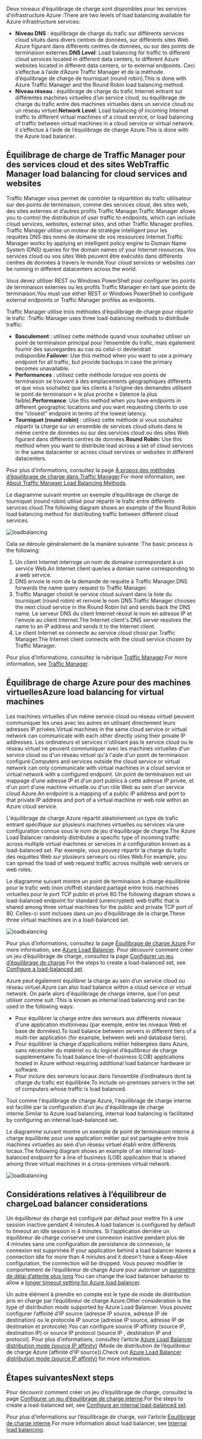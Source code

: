 

<span data-ttu-id="89108-101">Deux niveaux d’équilibrage de charge sont disponibles pour les services d’infrastructure Azure :</span><span class="sxs-lookup"><span data-stu-id="89108-101">There are two levels of load balancing available for Azure infrastructure services:</span></span>

* <span data-ttu-id="89108-102">**Niveau DNS** : équilibrage de charge du trafic sur différents services cloud situés dans divers centres de données, sur différents sites Web Azure figurant dans différents centres de données, ou sur des points de terminaison externes.</span><span class="sxs-lookup"><span data-stu-id="89108-102">**DNS Level**:  Load balancing for traffic to different cloud services located in different data centers, to different Azure websites located in different data centers, or to external endpoints.</span></span> <span data-ttu-id="89108-103">Ceci s’effectue à l’aide d’Azure Traffic Manager et de la méthode d’équilibrage de charge de tourniquet (round robin).</span><span class="sxs-lookup"><span data-stu-id="89108-103">This is done with Azure Traffic Manager and the Round Robin load balancing method.</span></span>
* <span data-ttu-id="89108-104">**Niveau réseau** : équilibrage de charge du trafic Internet entrant sur différentes machines virtuelles d’un service cloud, ou équilibrage de charge du trafic entre des machines virtuelles dans un service cloud ou un réseau virtuel.</span><span class="sxs-lookup"><span data-stu-id="89108-104">**Network Level**:  Load balancing of incoming Internet traffic to different virtual machines of a cloud service, or load balancing of traffic between virtual machines in a cloud service or virtual network.</span></span> <span data-ttu-id="89108-105">Il s’effectue à l’aide de l’équilibrage de charge Azure.</span><span class="sxs-lookup"><span data-stu-id="89108-105">This is done with the Azure load balancer.</span></span>

## <a name="traffic-manager-load-balancing-for-cloud-services-and-websites"></a><span data-ttu-id="89108-106">Équilibrage de charge de Traffic Manager pour des services cloud et des sites Web</span><span class="sxs-lookup"><span data-stu-id="89108-106">Traffic Manager load balancing for cloud services and websites</span></span>
<span data-ttu-id="89108-107">Traffic Manager vous permet de contrôler la répartition du trafic utilisateur sur des points de terminaison, comme des services cloud, des sites web, des sites externes et d’autres profils Traffic Manager.</span><span class="sxs-lookup"><span data-stu-id="89108-107">Traffic Manager allows you to control the distribution of user traffic to endpoints, which can include cloud services, websites, external sites, and other Traffic Manager profiles.</span></span> <span data-ttu-id="89108-108">Traffic Manager utilise un moteur de stratégie intelligent pour les requêtes DNS des noms de domaine de vos ressources Internet.</span><span class="sxs-lookup"><span data-stu-id="89108-108">Traffic Manager works by applying an intelligent policy engine to Domain Name System (DNS) queries for the domain names of your Internet resources.</span></span> <span data-ttu-id="89108-109">Vos services cloud ou vos sites Web peuvent être exécutés dans différents centres de données à travers le monde.</span><span class="sxs-lookup"><span data-stu-id="89108-109">Your cloud services or websites can be running in different datacenters across the world.</span></span>

<span data-ttu-id="89108-110">Vous devez utiliser REST ou Windows PowerShell pour configurer les points de terminaison externes ou les profils Traffic Manager en tant que points de terminaison.</span><span class="sxs-lookup"><span data-stu-id="89108-110">You must use either REST or Windows PowerShell to configure external endpoints or Traffic Manager profiles as endpoints.</span></span>

<span data-ttu-id="89108-111">Traffic Manager utilise trois méthodes d’équilibrage de charge pour répartir le trafic :</span><span class="sxs-lookup"><span data-stu-id="89108-111">Traffic Manager uses three load-balancing methods to distribute traffic:</span></span>

* <span data-ttu-id="89108-112">**Basculement** : utilisez cette méthode quand vous souhaitez utiliser un point de terminaison principal pour l’ensemble du trafic, mais également fournir des sauvegardes au cas où celui-ci deviendrait indisponible.</span><span class="sxs-lookup"><span data-stu-id="89108-112">**Failover**:  Use this method when you want to use a primary endpoint for all traffic, but provide backups in case the primary becomes unavailable.</span></span>
* <span data-ttu-id="89108-113">**Performances** : utilisez cette méthode lorsque vos points de terminaison se trouvent à des emplacements géographiques différents et que vous souhaitez que les clients à l’origine des demandes utilisent le point de terminaison « le plus proche » (latence la plus faible).</span><span class="sxs-lookup"><span data-stu-id="89108-113">**Performance**:  Use this method when you have endpoints in different geographic locations and you want requesting clients to use the "closest" endpoint in terms of the lowest latency.</span></span>
* <span data-ttu-id="89108-114">**Tourniquet (round robin)** : utilisez cette méthode si vous souhaitez répartir la charge sur un ensemble de services cloud situés dans le même centre de données ou sur des services cloud ou des sites Web figurant dans différents centres de données.</span><span class="sxs-lookup"><span data-stu-id="89108-114">**Round Robin:**  Use this method when you want to distribute load across a set of cloud services in the same datacenter or across cloud services or websites in different datacenters.</span></span>

<span data-ttu-id="89108-115">Pour plus d’informations, consultez la page [À propos des méthodes d’équilibrage de charge dans Traffic Manager](../articles/traffic-manager/traffic-manager-routing-methods.md).</span><span class="sxs-lookup"><span data-stu-id="89108-115">For more information, see [About Traffic Manager Load Balancing Methods](../articles/traffic-manager/traffic-manager-routing-methods.md).</span></span>

<span data-ttu-id="89108-116">Le diagramme suivant montre un exemple d’équilibrage de charge de tourniquet (round robin) utilisé pour répartir le trafic entre différents services cloud.</span><span class="sxs-lookup"><span data-stu-id="89108-116">The following diagram shows an example of the Round Robin load balancing method for distributing traffic between different cloud services.</span></span>

![loadbalancing](./media/virtual-machines-common-load-balance/TMSummary.png)

<span data-ttu-id="89108-118">Cela se déroule généralement de la manière suivante :</span><span class="sxs-lookup"><span data-stu-id="89108-118">The basic process is the following:</span></span>

1. <span data-ttu-id="89108-119">Un client Internet interroge un nom de domaine correspondant à un service Web.</span><span class="sxs-lookup"><span data-stu-id="89108-119">An Internet client queries a domain name corresponding to a web service.</span></span>
2. <span data-ttu-id="89108-120">DNS envoie le nom de la demande de requête à Traffic Manager.</span><span class="sxs-lookup"><span data-stu-id="89108-120">DNS forwards the name query request to Traffic Manager.</span></span>
3. <span data-ttu-id="89108-121">Traffic Manager choisit le service cloud suivant dans la liste du tourniquet (round robin) et renvoie le nom DNS.</span><span class="sxs-lookup"><span data-stu-id="89108-121">Traffic Manager chooses the next cloud service in the Round Robin list and sends back the DNS name.</span></span> <span data-ttu-id="89108-122">Le serveur DNS du client Internet résout le nom en adresse IP et l'envoie au client Internet.</span><span class="sxs-lookup"><span data-stu-id="89108-122">The Internet client's DNS server resolves the name to an IP address and sends it to the Internet client.</span></span>
4. <span data-ttu-id="89108-123">Le client Internet se connecte au service cloud choisi par Traffic Manager.</span><span class="sxs-lookup"><span data-stu-id="89108-123">The Internet client connects with the cloud service chosen by Traffic Manager.</span></span>

<span data-ttu-id="89108-124">Pour plus d'informations, consultez la rubrique [Traffic Manager](../articles/traffic-manager/traffic-manager-overview.md).</span><span class="sxs-lookup"><span data-stu-id="89108-124">For more information, see [Traffic Manager](../articles/traffic-manager/traffic-manager-overview.md).</span></span>

## <a name="azure-load-balancing-for-virtual-machines"></a><span data-ttu-id="89108-125">Équilibrage de charge Azure pour des machines virtuelles</span><span class="sxs-lookup"><span data-stu-id="89108-125">Azure load balancing for virtual machines</span></span>
<span data-ttu-id="89108-126">Les machines virtuelles d'un même service cloud ou réseau virtuel peuvent communiquer les unes avec les autres en utilisant directement leurs adresses IP privées.</span><span class="sxs-lookup"><span data-stu-id="89108-126">Virtual machines in the same cloud service or virtual network can communicate with each other directly using their private IP addresses.</span></span> <span data-ttu-id="89108-127">Les ordinateurs et services n'utilisant pas le service cloud ou le réseau virtuel ne peuvent communiquer avec les machines virtuelles d'un service cloud ou d'un réseau virtuel qu'à l'aide d'un point de terminaison configuré.</span><span class="sxs-lookup"><span data-stu-id="89108-127">Computers and services outside the cloud service or virtual network can only communicate with virtual machines in a cloud service or virtual network with a configured endpoint.</span></span> <span data-ttu-id="89108-128">Un point de terminaison est un mappage d'une adresse IP et d'un port publics à cette adresse IP privée, et d'un port d'une machine virtuelle ou d'un rôle Web au sein d'un service cloud Azure.</span><span class="sxs-lookup"><span data-stu-id="89108-128">An endpoint is a mapping of a public IP address and port to that private IP address and port of a virtual machine or web role within an Azure cloud service.</span></span>

<span data-ttu-id="89108-129">L'équilibrage de charge Azure répartit aléatoirement un type de trafic entrant spécifique sur plusieurs machines virtuelles ou services via une configuration connue sous le nom de jeu d'équilibrage de charge.</span><span class="sxs-lookup"><span data-stu-id="89108-129">The Azure Load Balancer randomly distributes a specific type of incoming traffic across multiple virtual machines or services in a configuration known as a load-balanced set.</span></span> <span data-ttu-id="89108-130">Par exemple, vous pouvez répartir la charge du trafic des requêtes Web sur plusieurs serveurs ou rôles Web.</span><span class="sxs-lookup"><span data-stu-id="89108-130">For example, you can spread the load of web request traffic across multiple web servers or web roles.</span></span>

<span data-ttu-id="89108-131">Le diagramme suivant montre un point de terminaison à charge équilibrée pour le trafic web (non chiffré) standard partagé entre trois machines virtuelles pour le port TCP public et privé 80.</span><span class="sxs-lookup"><span data-stu-id="89108-131">The following diagram shows a load-balanced endpoint for standard (unencrypted) web traffic that is shared among three virtual machines for the public and private TCP port of 80.</span></span> <span data-ttu-id="89108-132">Celles-ci sont incluses dans un jeu d’équilibrage de la charge.</span><span class="sxs-lookup"><span data-stu-id="89108-132">These three virtual machines are in a load-balanced set.</span></span>

![loadbalancing](./media/virtual-machines-common-load-balance/LoadBalancing.png)

<span data-ttu-id="89108-134">Pour plus d’informations, consultez la page [Équilibrage de charge Azure](../articles/load-balancer/load-balancer-overview.md).</span><span class="sxs-lookup"><span data-stu-id="89108-134">For more information, see [Azure Load Balancer](../articles/load-balancer/load-balancer-overview.md).</span></span> <span data-ttu-id="89108-135">Pour découvrir comment créer un jeu d’équilibrage de charge, consultez la page [Configurer un jeu d’équilibrage de charge](../articles/load-balancer/load-balancer-get-started-internet-arm-ps.md).</span><span class="sxs-lookup"><span data-stu-id="89108-135">For the steps to create a load-balanced set, see [Configure a load-balanced set](../articles/load-balancer/load-balancer-get-started-internet-arm-ps.md).</span></span>

<span data-ttu-id="89108-136">Azure peut également équilibrer la charge au sein d’un service cloud ou réseau virtuel.</span><span class="sxs-lookup"><span data-stu-id="89108-136">Azure can also load balance within a cloud service or virtual network.</span></span> <span data-ttu-id="89108-137">On parle alors d'équilibrage de charge interne, que l'on peut utiliser comme suit :</span><span class="sxs-lookup"><span data-stu-id="89108-137">This is known as internal load balancing and can be used in the following ways:</span></span>

* <span data-ttu-id="89108-138">Pour équilibrer la charge entre des serveurs aux différents niveaux d'une application multiniveau (par exemple, entre les niveaux Web et base de données).</span><span class="sxs-lookup"><span data-stu-id="89108-138">To load balance between servers in different tiers of a multi-tier application (for example, between web and database tiers).</span></span>
* <span data-ttu-id="89108-139">Pour équilibrer la charge d’applications métier hébergées dans Azure, sans nécessiter du matériel ou du logiciel d’équilibreur de charge supplémentaire.</span><span class="sxs-lookup"><span data-stu-id="89108-139">To load balance line-of-business (LOB) applications hosted in Azure without requiring additional load balancer hardware or software.</span></span>
* <span data-ttu-id="89108-140">Pour inclure des serveurs locaux dans l’ensemble d’ordinateurs dont la charge du trafic est équilibrée.</span><span class="sxs-lookup"><span data-stu-id="89108-140">To include on-premises servers in the set of computers whose traffic is load balanced.</span></span>

<span data-ttu-id="89108-141">Tout comme l'équilibrage de charge Azure, l'équilibrage de charge interne est facilité par la configuration d'un jeu d'équilibrage de charge interne.</span><span class="sxs-lookup"><span data-stu-id="89108-141">Similar to Azure load balancing, internal load balancing is facilitated by configuring an internal load-balanced set.</span></span>

<span data-ttu-id="89108-142">Le diagramme suivant montre un exemple de point de terminaison interne à charge équilibrée pour une application métier qui est partagée entre trois machines virtuelles au sein d’un réseau virtuel établi entre différents locaux.</span><span class="sxs-lookup"><span data-stu-id="89108-142">The following diagram shows an example of an internal load-balanced endpoint for a line of business (LOB) application that is shared among three virtual machines in a cross-premises virtual network.</span></span>

![loadbalancing](./media/virtual-machines-common-load-balance/LOBServers.png)

## <a name="load-balancer-considerations"></a><span data-ttu-id="89108-144">Considérations relatives à l’équilibreur de charge</span><span class="sxs-lookup"><span data-stu-id="89108-144">Load balancer considerations</span></span>
<span data-ttu-id="89108-145">Un équilibreur de charge est configuré par défaut pour mettre fin à une session inactive pendant 4 minutes.</span><span class="sxs-lookup"><span data-stu-id="89108-145">A load balancer is configured by default to timeout an idle session in 4 minutes.</span></span> <span data-ttu-id="89108-146">Si l’application derrière un équilibreur de charge conserve une connexion inactive pendant plus de 4 minutes sans une configuration de persistance de connexion, la connexion est supprimée.</span><span class="sxs-lookup"><span data-stu-id="89108-146">If your application behind a load balancer leaves a connection idle for more than 4 minutes and it doesn't have a Keep-Alive configuration, the connection will be dropped.</span></span> <span data-ttu-id="89108-147">Vous pouvez modifier le comportement de l’équilibreur de charge Azure pour autoriser un [paramètre de délai d’attente plus long](../articles/load-balancer/load-balancer-tcp-idle-timeout.md).</span><span class="sxs-lookup"><span data-stu-id="89108-147">You can change the load balancer behavior to allow a [longer timeout setting for Azure load balancer](../articles/load-balancer/load-balancer-tcp-idle-timeout.md).</span></span>

<span data-ttu-id="89108-148">Un autre élément à prendre en compte est le type de mode de distribution pris en charge par l’équilibreur de charge Azure.</span><span class="sxs-lookup"><span data-stu-id="89108-148">Other consideration is the type of distribution mode supported by Azure Load Balancer.</span></span> <span data-ttu-id="89108-149">Vous pouvez configurer l’affinité d’IP source (adresse IP source, adresse IP de destination) ou le protocole IP source (adresse IP source, adresse IP de destination et protocole).</span><span class="sxs-lookup"><span data-stu-id="89108-149">You can configure source IP affinity (source IP, destination IP) or source IP protocol (source IP , destination IP and protocol).</span></span> <span data-ttu-id="89108-150">Pour plus d’informations, consultez l’article [Azure Load Balancer distribution mode (source IP affinity)](../articles/load-balancer/load-balancer-distribution-mode.md) (Mode de distribution de l’équilibreur de charge Azure [affinité d’IP source]).</span><span class="sxs-lookup"><span data-stu-id="89108-150">Check out [Azure Load Balancer distribution mode (source IP affinity)](../articles/load-balancer/load-balancer-distribution-mode.md) for more information.</span></span>

## <a name="next-steps"></a><span data-ttu-id="89108-151">Étapes suivantes</span><span class="sxs-lookup"><span data-stu-id="89108-151">Next steps</span></span>
<span data-ttu-id="89108-152">Pour découvrir comment créer un jeu d’équilibrage de charge, consultez la page [Configurer un jeu d’équilibrage de charge interne](../articles/load-balancer/load-balancer-get-started-ilb-arm-ps.md).</span><span class="sxs-lookup"><span data-stu-id="89108-152">For the steps to create a load-balanced set, see [Configure an internal load-balanced set](../articles/load-balancer/load-balancer-get-started-ilb-arm-ps.md).</span></span>

<span data-ttu-id="89108-153">Pour plus d’informations sur l’équilibrage de charge, voir l’article [Équilibrage de charge interne](../articles/load-balancer/load-balancer-internal-overview.md).</span><span class="sxs-lookup"><span data-stu-id="89108-153">For more information about load balancer, see [Internal load balancing](../articles/load-balancer/load-balancer-internal-overview.md).</span></span>

